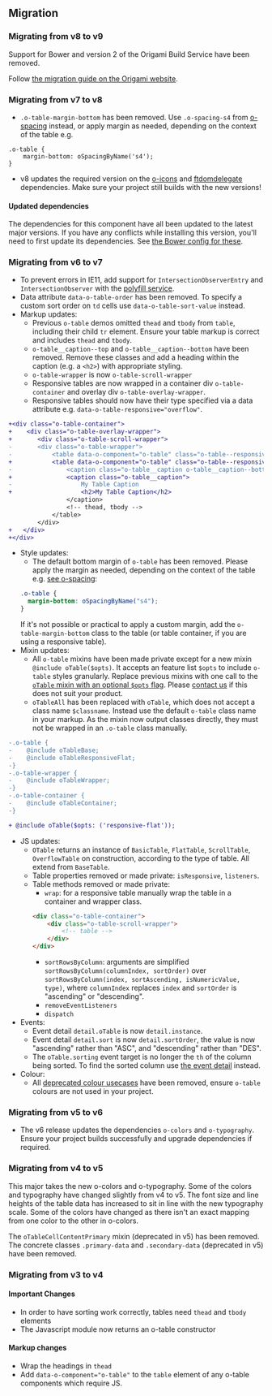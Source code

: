 ## Migration

### Migrating from v8 to v9

Support for Bower and version 2 of the Origami Build Service have been removed.

Follow [the migration guide on the Origami website](https://origami.ft.com/documentation/tutorials/bower-to-npm/).

### Migrating from v7 to v8

- `.o-table-margin-bottom` has been removed. Use `.o-spacing-s4` from [o-spacing](https://registry.origami.ft.com/components/o-spacing) instead, or apply margin as needed, depending on the context of the table e.g.

```
.o-table {
	margin-bottom: oSpacingByName('s4');
}
```

- v8 updates the required version on the [o-icons](https://registry.origami.ft.com/components/o-icons) and [ftdomdelegate](https://github.com/Financial-Times/ftdomdelegate) dependencies. Make sure your project still builds with the new versions!

#### Updated dependencies

The dependencies for this component have all been updated to the latest major versions.
If you have any conflicts while installing this version, you'll need to first update
its dependencies. See [the Bower config for these](./bower.json).

### Migrating from v6 to v7

- To prevent errors in IE11, add support for `IntersectionObserverEntry` and `IntersectionObserver` with the [polyfill service](https://polyfill.io/).
- Data attribute `data-o-table-order` has been removed. To specify a custom sort order on `td` cells use `data-o-table-sort-value` instead.
- Markup updates:
  - Previous `o-table` demos omitted `thead` and `tbody` from `table`, including their child `tr` element. Ensure your table markup is correct and includes `thead` and `tbody`.
  - `o-table__caption--top` and `o-table__caption--bottom` have been removed. Remove these classes and add a heading within the caption (e.g. a `<h2>`) with appropriate styling.
  - `o-table-wrapper` is now `o-table-scroll-wrapper`
  - Responsive tables are now wrapped in a container div `o-table-container` and overlay div `o-table-overlay-wrapper`.
  - Responsive tables should now have their type specified via a data attribute e.g. `data-o-table-responsive="overflow"`.

```diff
+<div class="o-table-container">
+    <div class="o-table-overlay-wrapper">
+     	<div class="o-table-scroll-wrapper">
-    	<div class="o-table-wrapper">
-        	<table data-o-component="o-table" class="o-table--responsive-overflow">
+        	<table data-o-component="o-table" class="o-table--responsive-overflow" data-o-table-responsive="overflow">
-            	<caption class="o-table__caption o-table__caption--bottom">
+            	<caption class="o-table__caption">
-                	My Table Caption
+                	<h2>My Table Caption</h2>
             	</caption>
             	<!-- thead, tbody -->
        	</table>
    	</div>
+   </div>
+</div>
```

- Style updates:
  - The default bottom margin of `o-table` has been removed. Please apply the margin as needed, depending on the context of the table e.g. [see o-spacing](https://registry.origami.ft.com/components/o-spacing):
  ```scss
  .o-table {
  	margin-bottom: oSpacingByName("s4");
  }
  ```
  If it's not possible or practical to apply a custom margin, add the `o-table-margin-bottom` class to the table (or table container, if you are using a responsive table).
- Mixin updates:
  - All `o-table` mixins have been made private except for a new mixin `@include oTable($opts)`. It accepts an feature list `$opts` to include `o-table` styles granularly. Replace previous mixins with one call to the [`oTable` mixin with an optional `$opts` flag](#silent-mode). Please [contact us](#contact) if this does not suit your product.
  - `oTableAll` has been replaced with `oTable`, which does not accept a class name `$classname`. Instead use the default `o-table` class name in your markup. As the mixin now output classes directly, they must not be wrapped in an `.o-table` class manually.

```diff
-.o-table {
-    @include oTableBase;
-    @include oTableResponsiveFlat;
-}
-.o-table-wrapper {
-    @include oTableWrapper;
-}
-.o-table-container {
-    @include oTableContainer;
-}

+ @include oTable($opts: ('responsive-flat'));
```

- JS updates:
  - `OTable` returns an instance of `BasicTable`, `FlatTable`, `ScrollTable`, `OverflowTable` on construction, according to the type of table. All extend from `BaseTable`.
  - Table properties removed or made private: `isResponsive`, `listeners`.
  - Table methods removed or made private:
    - `wrap`: for a responsive table manually wrap the table in a container and wrapper class.
    ```html
    <div class="o-table-container">
    	<div class="o-table-scroll-wrapper">
    		<!-- table -->
    	</div>
    </div>
    ```
    - `sortRowsByColumn`: arguments are simplified `sortRowsByColumn(columnIndex, sortOrder)` over `sortRowsByColumn(index, sortAscending, isNumericValue, type)`, where `columnIndex` replaces `index` and `sortOrder` is "ascending" or "descending".
    - `removeEventListeners`
    - `dispatch`
- Events:
  - Event detail `detail.oTable` is now `detail.instance`.
  - Event detail `detail.sort` is now `detail.sortOrder`, the value is now "ascending" rather than "ASC", and "descending" rather than "DES".
  - The `oTable.sorting` event target is no longer the `th` of the column being sorted. To find the sorted column use [the event detail](#get-the-sorted-column-heading-from-a-sort-event) instead.
- Colour:
  - All [deprecated colour usecases](https://github.com/Financial-Times/o-table/blob/533811d7f8673a7576a31608df8cd71777ff39d5/src/scss/_deprecated.scss) have been removed, ensure `o-table` colours are not used in your project.

### Migrating from v5 to v6

- The v6 release updates the dependencies `o-colors` and `o-typography`. Ensure your project builds successfully and upgrade dependencies if required.

### Migrating from v4 to v5

This major takes the new o-colors and o-typography. Some of the colors and typography have changed slightly from v4 to v5. The font size and line heights of the table data has increased to sit in line with the new typography scale. Some of the colors have changed as there isn't an exact mapping from one color to the other in o-colors.

The `oTableCellContentPrimary` mixin (deprecated in v5) has been removed.
The concrete classes `.primary-data` and `.secondary-data` (deprecated in v5) have been removed.

### Migrating from v3 to v4

#### Important Changes

- In order to have sorting work correctly, tables need `thead` and `tbody` elements
- The Javascript module now returns an o-table constructor

#### Markup changes

- Wrap the headings in `thead`
- Add `data-o-component="o-table"` to the `table` element of any o-table components which require JS.

